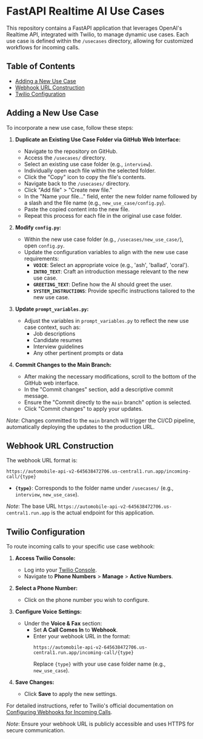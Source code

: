 # FastAPI Realtime AI Use Cases

This repository contains a FastAPI application that leverages OpenAI's Realtime API, integrated with Twilio, to manage dynamic use cases. Each use case is defined within the `/usecases` directory, allowing for customized workflows for incoming calls.

## Table of Contents

- [Adding a New Use Case](#adding-a-new-use-case)
- [Webhook URL Construction](#webhook-url-construction)
- [Twilio Configuration](#twilio-configuration)

## Adding a New Use Case

To incorporate a new use case, follow these steps:

1. **Duplicate an Existing Use Case Folder via GitHub Web Interface:**
   - Navigate to the repository on GitHub.
   - Access the `/usecases/` directory.
   - Select an existing use case folder (e.g., `interview`).
   - Individually open each file within the selected folder.
   - Click the "Copy" icon to copy the file's contents.
   - Navigate back to the `/usecases/` directory.
   - Click "Add file" > "Create new file."
   - In the "Name your file..." field, enter the new folder name followed by a slash and the file name (e.g., `new_use_case/config.py`).
   - Paste the copied content into the new file.
   - Repeat this process for each file in the original use case folder.

2. **Modify `config.py`:**
   - Within the new use case folder (e.g., `/usecases/new_use_case/`), open `config.py`.
   - Update the configuration variables to align with the new use case requirements:
     - **`VOICE`**: Select an appropriate voice (e.g., 'ash', 'ballad', 'coral').
     - **`INTRO_TEXT`**: Craft an introduction message relevant to the new use case.
     - **`GREETING_TEXT`**: Define how the AI should greet the user.
     - **`SYSTEM_INSTRUCTIONS`**: Provide specific instructions tailored to the new use case.

3. **Update `prompt_variables.py`:**
   - Adjust the variables in `prompt_variables.py` to reflect the new use case context, such as:
     - Job descriptions
     - Candidate resumes
     - Interview guidelines
     - Any other pertinent prompts or data

4. **Commit Changes to the Main Branch:**
   - After making the necessary modifications, scroll to the bottom of the GitHub web interface.
   - In the "Commit changes" section, add a descriptive commit message.
   - Ensure the "Commit directly to the `main` branch" option is selected.
   - Click "Commit changes" to apply your updates.

*Note*: Changes committed to the `main` branch will trigger the CI/CD pipeline, automatically deploying the updates to the production URL.

## Webhook URL Construction

The webhook URL format is:
```
https://automobile-api-v2-645638472706.us-central1.run.app/incoming-call/{type}
```

- **`{type}`**: Corresponds to the folder name under `/usecases/` (e.g., `interview`, `new_use_case`).

*Note*: The base URL `https://automobile-api-v2-645638472706.us-central1.run.app` is the actual endpoint for this application.

## Twilio Configuration

To route incoming calls to your specific use case webhook:

1. **Access Twilio Console:**
   - Log into your [Twilio Console](https://www.twilio.com/console).
   - Navigate to **Phone Numbers** > **Manage** > **Active Numbers**.

2. **Select a Phone Number:**
   - Click on the phone number you wish to configure.

3. **Configure Voice Settings:**
   - Under the **Voice & Fax** section:
     - Set **A Call Comes In** to **Webhook**.
     - Enter your webhook URL in the format:
       ```
       https://automobile-api-v2-645638472706.us-central1.run.app/incoming-call/{type}
       ```
       Replace `{type}` with your use case folder name (e.g., `new_use_case`).

4. **Save Changes:**
   - Click **Save** to apply the new settings.

For detailed instructions, refer to Twilio's official documentation on [Configuring Webhooks for Incoming Calls](https://www.twilio.com/docs/voice/tutorials/how-to-respond-to-incoming-phone-calls-node-js#configure-your-webhook-url).

*Note*: Ensure your webhook URL is publicly accessible and uses HTTPS for secure communication.
